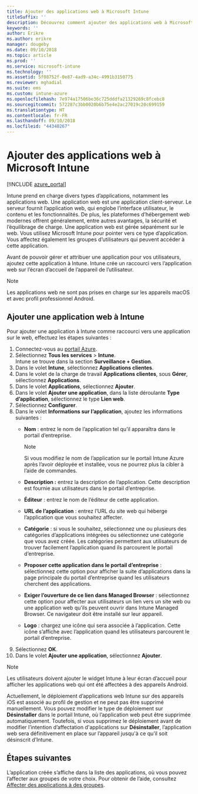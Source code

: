 ```yaml
---
title: Ajouter des applications web à Microsoft Intune
titleSuffix: ''
description: Découvrez comment ajouter des applications web à Microsoft Intune.
keywords: ''
author: Erikre
ms.author: erikre
manager: dougeby
ms.date: 09/10/2018
ms.topic: article
ms.prod: ''
ms.service: microsoft-intune
ms.technology: ''
ms.assetid: 5f08752f-0e87-4ad9-a34c-4991b3150775
ms.reviewer: mghadial
ms.suite: ems
ms.custom: intune-azure
ms.openlocfilehash: 7e974a17506be36c725dddfa21329269c8fcebc8
ms.sourcegitcommit: 572287c3bb0020b6b75e4e2ac27019c20c699159
ms.translationtype: HT
ms.contentlocale: fr-FR
ms.lasthandoff: 09/10/2018
ms.locfileid: "44340267"
---
```

# <a name="add-web-apps-to-microsoft-intune"></a>Ajouter des applications web à Microsoft Intune

[!INCLUDE [azure_portal](./includes/azure_portal.md)]

Intune prend en charge divers types d’applications, notamment les applications web. Une application web est une application client-serveur. Le serveur fournit l’application web, qui englobe l’interface utilisateur, le contenu et les fonctionnalités. De plus, les plateformes d’hébergement web modernes offrent généralement, entre autres avantages, la sécurité et l’équilibrage de charge. Une application web est gérée séparément sur le web. Vous utilisez Microsoft Intune pour pointer vers ce type d’application. Vous affectez également les groupes d’utilisateurs qui peuvent accéder à cette application. 

Avant de pouvoir gérer et attribuer une application pour vos utilisateurs, ajoutez cette application à Intune. Intune crée un raccourci vers l’application web sur l’écran d’accueil de l’appareil de l’utilisateur.

> [!Note]
> Les applications web ne sont pas prises en charge sur les appareils macOS et avec profil professionnel Android.

## <a name="add-a-web-app-to-intune"></a>Ajouter une application web à Intune
Pour ajouter une application à Intune comme raccourci vers une application sur le web, effectuez les étapes suivantes :

1. Connectez-vous au [portail Azure](https://portal.azure.com).
2. Sélectionnez **Tous les services** > **Intune**.  
    Intune se trouve dans la section **Surveillance + Gestion**.
3. Dans le volet **Intune**, sélectionnez **Applications clientes**.
4. Dans le volet de la charge de travail **Applications clientes**, sous **Gérer**, sélectionnez **Applications**.
5. Dans le volet **Applications**, sélectionnez **Ajouter**.
6. Dans le volet **Ajouter une application**, dans la liste déroulante **Type d’application**, sélectionnez le type **Lien web**.
7. Sélectionnez **Configurer**.
8. Dans le volet **Informations sur l’application**, ajoutez les informations suivantes :
    - **Nom** : entrez le nom de l’application tel qu’il apparaîtra dans le portail d’entreprise. 
    
        > [!NOTE]
        > Si vous modifiez le nom de l’application sur le portail Intune Azure après l’avoir déployée et installée, vous ne pourrez plus la cibler à l’aide de commandes.
    
    - **Description :** entrez la description de l’application. Cette description est fournie aux utilisateurs dans le portail d’entreprise.
    - **Éditeur** : entrez le nom de l’éditeur de cette application.
    - **URL de l’application** : entrez l’URL du site web qui héberge l’application que vous souhaitez affecter.
    - **Catégorie** : si vous le souhaitez, sélectionnez une ou plusieurs des catégories d’applications intégrées ou sélectionnez une catégorie que vous avez créée. Les catégories permettent aux utilisateurs de trouver facilement l’application quand ils parcourent le portail d’entreprise.
    - **Proposer cette application dans le portail d’entreprise** : sélectionnez cette option pour afficher la suite d’applications dans la page principale du portail d’entreprise quand les utilisateurs cherchent des applications.
    - **Exiger l’ouverture de ce lien dans Managed Browser** : sélectionnez cette option pour affecter aux utilisateurs un lien vers un site web ou une application web qu’ils peuvent ouvrir dans Intune Managed Browser. Ce navigateur doit être installé sur leur appareil.
    - **Logo** : chargez une icône qui sera associée à l’application. Cette icône s’affiche avec l’application quand les utilisateurs parcourent le portail d’entreprise.
9. Sélectionnez **OK**.
10. Dans le volet **Ajouter une application**, sélectionnez **Ajouter**.

> [!Note]
> Les utilisateurs doivent ajouter le widget Intune à leur écran d’accueil pour afficher les applications web qui ont été affectées à des appareils Android.
>
> Actuellement, le déploiement d’applications web Intune sur des appareils iOS est associé au profil de gestion et ne peut pas être supprimé manuellement. Vous pouvez modifier le type de déploiement sur **Désinstaller** dans le portail Intune, où l’application web peut être supprimée automatiquement. Toutefois, si vous supprimez le déploiement avant de modifier l’intention d’affectation d'applications sur **Désinstaller**, l’application web sera définitivement en place sur l’appareil jusqu'à ce qu’il soit désinscrit d’Intune.

## <a name="next-steps"></a>Étapes suivantes

L’application créée s’affiche dans la liste des applications, où vous pouvez l’affecter aux groupes de votre choix. Pour obtenir de l’aide, consultez [Affecter des applications à des groupes](apps-deploy.md). 

